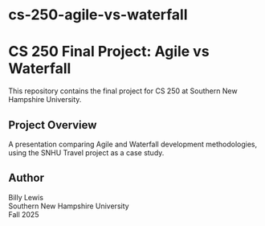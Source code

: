 # cs-250-agile-vs-waterfall

# CS 250 Final Project: Agile vs Waterfall

This repository contains the final project for CS 250 at Southern New Hampshire University.

## Project Overview

A presentation comparing Agile and Waterfall development methodologies, using the SNHU Travel project as a case study.

## Author

Billy Lewis  
Southern New Hampshire University  
Fall 2025
